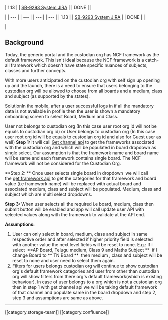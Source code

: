 





| 1.13 | 
| [SB-9293 System JIRA](https:///browse/SB-9293) | 
| DONE | 
| 

 | 
|  --- | 
|  --- | 
|  --- | 
|  --- | 
| 1.13 | 
| [SB-9293 System JIRA](https:///browse/SB-9293) | 
| DONE | 
| 

 | 




## Background
Today, the generic portal and the custodian org has NCF framework as the default framework. This isn't ideal because the NCF framework is a catch-all framework which doesn't have state specific nuances of subjects, classes and further concepts.

With more users anticipated on the custodian org with self sign up opening up and the launch, there is a need to ensure that users belonging to the custodian org will be allowed to choose from all boards and a medium, class and subject (as supported by the states).

SolutionIn the mobile, after a user successful logs in if all the mandatory data is not available in profile then the user is shown a mandatory onboarding screen to select Board, Medium and Class.

User not belongs to custodian org (In this case user root org id will not be equals to custodian org id) or User belongs to custodian org (In this case user root org id will be equals to custodian org id and also for Guest user as well) **Step 1:** It will call [Get channel api](http://docs.sunbird.org/latest/apis/framework/#operation/ChannelV1ReadGet) to get the frameworks associated with the custodian org and which will be populated in board dropdown as single select. Our assumption is that the framework name and board name will be same and each framework contains single board. The NCF framework will not be considered for the Custodian Org. 

 **Step 2: ** Once user selects single board in dropdown  we will call the [get framework api](http://docs.sunbird.org/latest/apis/framework/#operation/FrameworkV1ReadGet) to get the categories for that framework and board value (i.e framework name) will be replaced with actual board and associated medium, class and subject will be populated. Medium, class and subject which are multi select dropdowns.

 **Step 3:** When user selects all the required i.e board, medium, class then submit button will be enabled and app will call update user API with selected values along with the framework to validate at the API end.

 **Assumptions:** 


1. User can only select in board, medium, class and subject in same respective order and after selected if higher priority field is selected with another value the next level fields will be reset to none. E.g.: If i select  **AP Board, Telugu medium, Class 9 and Maths Subject **  if I change Board to ** TN Board **  then medium , class and subject will be reset to none and user need to select them again.
1. Filters for users belongs custodian org will continue to show custodian org's default framework categories and user from other than custodian org will show filters from there org's default framework(which is existing behaviour). In case of user belongs to a org which is not a custodian org then in step 1 with get channel api we will be taking default framework of that channel and populate same in the board dropdown and step 2, step 3 and assumptions are same as above.







*****

[[category.storage-team]] 
[[category.confluence]] 

